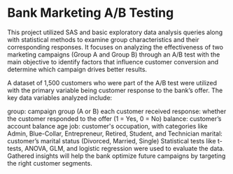 # Bank Marketing A/B Testing

This project utilized SAS and basic exploratory data analysis queries along with statistical methods to examine group characteristics and their corresponding responses. It focuses on analyzing the effectiveness of two marketing campaigns (Group A and Group B) through an A/B test with the main objective to identify factors that influence customer conversion and determine which campaign drives better results.

A dataset of 1,500 customers who were part of the A/B test were utilized with the primary variable being customer response to the bank’s offer. The key data variables analyzed include:

group: campaign group (A or B) each customer received
response: whether the customer responded to the offer (1 = Yes, 0 = No)
balance: customer’s account balance
age
job: customer's occupation, with categories like Admin, Blue-Collar, Entrepreneur, Retired, Student, and Technician
marital: customer’s marital status (Divorced, Married, Single)
Statistical tests like t-tests, ANOVA, GLM, and logistic regression were used to evaluate the data. Gathered insights will help the bank optimize future campaigns by targeting the right customer segments.

